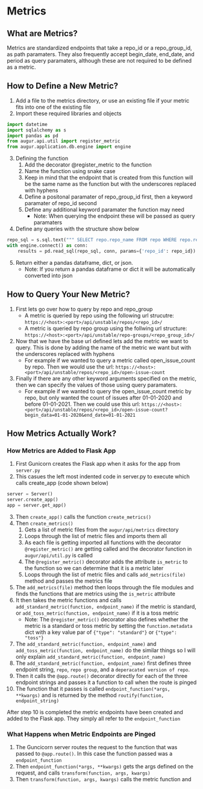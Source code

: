 
# Metrics

## What are Metrics?

Metrics are standardized endpoints that take a repo_id or a repo_group_id, as path paramaters. They also frequently accept begin_date, end_date, and period as query paramaters, although these are not required to be defined as a metric. 

## How to Define a New Metric?

1. Add a file to the metrics directory, or use an existing file if your metric fits into one of the existing file
2. Import these required libraries and objects
```py
import datetime
import sqlalchemy as s
import pandas as pd
from augur.api.util import register_metric
from augur.application.db.engine import engine
```
3. Defining the function
    1. Add the decorator @register_metric to the function
    2. Name the function using snake case
    3. Keep in mind that the endpoint that is created from this function will be the same name as the function but with the underscores replaced with hyphens
    4. Define a positonal paramater of repo_group_id first, then a keyword paramater of repo_id second
    5. Define any additional keyword paramater the function may need
        - Note: When querying the endpoint these will be passed as query paramaters
4. Define any queries with the structure show below
```py
repo_sql = s.sql.text(""" SELECT repo.repo_name FROM repo WHERE repo.repo_id = :repo_id """)
with engine.connect() as conn:
    results = pd.read_sql(repo_sql, conn, params={'repo_id': repo_id})
```
5. Return either a pandas dataframe, dict, or json.
    - Note: If you return a pandas dataframe or dict it will be automatically converted into json

## How to Query Your New Metric?

1. First lets go over how to query by repo and repo_group
    - A metric is queried by repo using the following url strucutre: `https://<host>:<port>/api/unstable/repos/<repo_id>/`
    - A metric is queried by repo group using the follwing url structure: `https://<host>:<port>/api/unstable/repo-groups/<repo_group_id>/`
2. Now that we have the base url defined lets add the metric we want to query. This is done by adding the name of the metric we want but with the underscores replaced with hyphens
    - For example if we wanted to query a metric called open_issue_count by repo. Then we would use the url: `https://<host>:<port>/api/unstable/repos/<repo_id>/open-issue-count`
3. Finally if there are any other keyword arguments specified on the metric, then we can specify the values of those using query paramaters.
    - For example if we wanted to query the open_issue_count metric by repo, but only wanted the count of issues after 01-01-2020 and before 01-01-2021. Then we could use this url: `https://<host>:<port>/api/unstable/repos/<repo_id>/open-issue-count?begin_data=01-01-2020&end_date=01-01-2021`


## How Metrics Actually Work?

### How Metrics are Added to Flask App

1. First Gunicorn creates the Flask app when it asks for the app from `server.py`
2. This casues the left most indented code in server.py to execute which calls create_app (code shown below) 
```python
server = Server()
server.create_app()
app = server.get_app()
```
3. Then `create_app()` calls the function `create_metrics()`
4. Then `create_metrics()`
    1. Gets a list of metric files from the `augur/api/metrics` directory
    2. Loops through the list of metric files and imports them all
    3. As each file is getting imported all functions with the decorator `@register_metric()` are getting called and the decorator function in `augur/api/util.py` is called
    4. The `@register_metric()` decorator adds the attribute `is_metric` to the function so we can determine that it is a metric later 
    5. Loops through the list of metric files and calls `add_metrics(file)` method and passes the metrics file
5. The `add_metrics(file)` method then loops through the file modules and finds the functions that are metrics using the `is_metric` attribute
6. It then takes the metric functions and calls `add_standard_metric(function, endpoint_name)` if the metric is standard, or `add_toss_metric(function, endpoint_name)` if it is a toss metric
    - Note: The `@register_metric()` decorator also defines whether the metric is a standard or toss metric by setting the `function.metadata` dict with a key value par of `{"type": "standard"}` or `{"type": "toss"}`
7. The `add_standard_metric(function, endpoint_name)` and `add_toss_metric(function, endpoint_name)` do the similar things so I will only explain `add_standard_metric(function, endpoint_name)`
8. The `add_standard_metric(function, endpoint_name)` first defines three endpoint string, `repo`, `repo group`, and a `deperacated version of repo`.
9. Then it calls the `@app.route()` decorator directly for each of the three endpoint strings and passes it a function to call when the route is pinged 
10. The function that it passes is called `endpoint_function(*args, **kwargs)` and is returned by the method `routify(function, endpoint_string)`

After step 10 is completed the metric endpoints have been created and added to the Flask app. They simply all refer to the `endpoint_function`

### What Happens when Metric Endpoints are Pinged

1. The Guncicorn server routes the request to the function that was passed to `@app.route()`. In this case the function passed was a `endpoint_function`
2. Then `endpoint_function(*args, **kwargs)` gets the args defined on the request, and calls `transform(function, args, kwargs)`
3. Then `transform(function, args, kwargs)` calls the metric function and 





